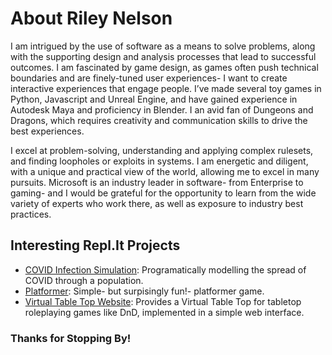 # About Riley Nelson

I am intrigued by the use of software as a means to solve problems, along with the supporting design and analysis processes that lead to successful outcomes. I am fascinated by game design, as games often push technical boundaries and are finely-tuned user experiences- I want to create interactive experiences that engage people. I’ve made several toy games in Python, Javascript and Unreal Engine, and have gained experience in Autodesk Maya and proficiency in Blender. I an avid fan of Dungeons and Dragons, which requires creativity and communication skills to drive the best experiences.

I excel at problem-solving, understanding and applying complex rulesets, and finding loopholes or exploits in systems. I am energetic and diligent, with a unique and practical view of the world, allowing me to excel in many pursuits. Microsoft is an industry leader in software- from Enterprise to gaming- and I would be grateful for the opportunity to learn from the wide variety of experts who work there, as well as exposure to industry best practices.

## Interesting Repl.It Projects

- [COVID Infection Simulation](https://replit.com/@RCodeC4/Maths-Covid-Simulation): Programatically modelling the spread of COVID through a population.
- [Platformer](https://replit.com/@RCodeC4/Platformer): Simple- but surpisingly fun!- platformer game.
- [Virtual Table Top Website](https://replit.com/@RCodeC4/Riley-Nelson-VTT-Major-Project): Provides a Virtual Table Top for tabletop roleplaying games like DnD, implemented in a simple web interface.

### Thanks for Stopping By!
